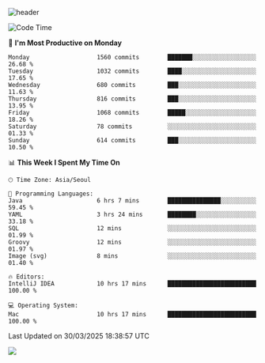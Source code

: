 ![header](https://capsule-render.vercel.app/api?type=Egg&color=timeAuto&height=300&section=header&text=PoPo&fontSize=90&animation=fadeIn)

  <!--START_SECTION:waka-->
![Code Time](http://img.shields.io/badge/Code%20Time-2%2C591%20hrs%2056%20mins-blue)

📅 **I'm Most Productive on Monday** 

```text
Monday                   1560 commits        ███████░░░░░░░░░░░░░░░░░░   26.68 % 
Tuesday                  1032 commits        ████░░░░░░░░░░░░░░░░░░░░░   17.65 % 
Wednesday                680 commits         ███░░░░░░░░░░░░░░░░░░░░░░   11.63 % 
Thursday                 816 commits         ███░░░░░░░░░░░░░░░░░░░░░░   13.95 % 
Friday                   1068 commits        █████░░░░░░░░░░░░░░░░░░░░   18.26 % 
Saturday                 78 commits          ░░░░░░░░░░░░░░░░░░░░░░░░░   01.33 % 
Sunday                   614 commits         ███░░░░░░░░░░░░░░░░░░░░░░   10.50 % 
```


📊 **This Week I Spent My Time On** 

```text
🕑︎ Time Zone: Asia/Seoul

💬 Programming Languages: 
Java                     6 hrs 7 mins        ███████████████░░░░░░░░░░   59.45 % 
YAML                     3 hrs 24 mins       ████████░░░░░░░░░░░░░░░░░   33.18 % 
SQL                      12 mins             ░░░░░░░░░░░░░░░░░░░░░░░░░   01.99 % 
Groovy                   12 mins             ░░░░░░░░░░░░░░░░░░░░░░░░░   01.97 % 
Image (svg)              8 mins              ░░░░░░░░░░░░░░░░░░░░░░░░░   01.40 % 

🔥 Editors: 
IntelliJ IDEA            10 hrs 17 mins      █████████████████████████   100.00 % 

💻 Operating System: 
Mac                      10 hrs 17 mins      █████████████████████████   100.00 % 
```


 Last Updated on 30/03/2025 18:38:57 UTC
<!--END_SECTION:waka-->



<img src="https://capsule-render.vercel.app/api?type=Egg&color=timeAuto&height=300&section=footer&text=PoPo&fontSize=90&animation=fadeIn&reversal=true" />
